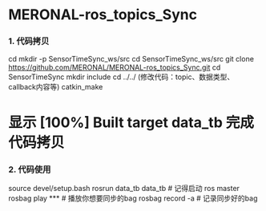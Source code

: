 # MERONAL-ros_topics_Sync

### 1. 代码拷贝
cd 
mkdir -p SensorTimeSync_ws/src
cd SensorTimeSync_ws/src
git clone https://github.com/MERONAL/MERONAL-ros_topics_Sync.git
cd SensorTimeSync 
mkdir include
cd ../../
(修改代码：topic、数据类型、callback内容等)
catkin_make
# 显示 [100%] Built target data_tb 完成代码拷贝

### 2. 代码使用
source devel/setup.bash
rosrun data_tb data_tb  # 记得启动 ros master
rosbag play ***  # 播放你想要同步的bag
rosbag record -a  # 记录同步好的bag  
